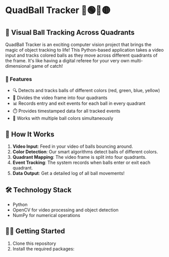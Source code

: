 # QuadBall Tracker 🔴🟢🔵🟡

## 🎥 Visual Ball Tracking Across Quadrants

QuadBall Tracker is an exciting computer vision project that brings the magic of object tracking to life! This Python-based application takes a video input and tracks colored balls as they move across different quadrants of the frame. It's like having a digital referee for your very own multi-dimensional game of catch!

### 🌟 Features

- 🔍 Detects and tracks balls of different colors (red, green, blue, yellow)
- 🏁 Divides the video frame into four quadrants
- 📊 Records entry and exit events for each ball in every quadrant
- ⏱️ Provides timestamped data for all tracked events
- 🎨 Works with multiple ball colors simultaneously

## 🚀 How It Works

1. **Video Input**: Feed in your video of balls bouncing around.
2. **Color Detection**: Our smart algorithms detect balls of different colors.
3. **Quadrant Mapping**: The video frame is split into four quadrants.
4. **Event Tracking**: The system records when balls enter or exit each quadrant.
5. **Data Output**: Get a detailed log of all ball movements!

## 🛠️ Technology Stack

- Python 
- OpenCV for video processing and object detection
- NumPy for numerical operations

## 🏃‍♂️ Getting Started

1. Clone this repository
2. Install the required packages:
